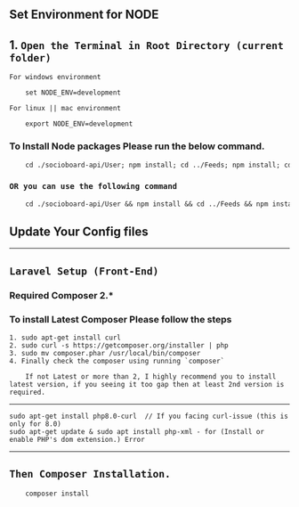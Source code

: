 ## Set Environment for NODE

## 1. `Open the Terminal in Root Directory (current folder)`

`For windows environment`
```code
    set NODE_ENV=development
```

`For linux || mac environment`
```code
    export NODE_ENV=development
```

### To Install Node packages Please run the below command.

```diff
    cd ./socioboard-api/User; npm install; cd ../Feeds; npm install; cd ../Common ; npm install; cd ../Update; npm install; cd ../Publish; npm install; cd ../Notification; npm install; cd ../Admin; npm install; cd ..
```

### `OR you can use the following command`

```diff
    cd ./socioboard-api/User && npm install && cd ../Feeds && npm install && cd ../Common  && npm install && cd ../Update && npm install && cd ../Publish && npm install && cd ../Notification && npm install && cd ../Admin && npm install && cd ..
```

## Update Your Config files


***

## `Laravel Setup (Front-End)`

### Required Composer 2.*

### To install Latest Composer Please follow the steps

    1. sudo apt-get install curl
    2. sudo curl -s https://getcomposer.org/installer | php
    3. sudo mv composer.phar /usr/local/bin/composer
    4. Finally check the composer using running `composer`

        If not Latest or more than 2, I highly recommend you to install latest version, if you seeing it too gap then at least 2nd version is required.

***

    sudo apt-get install php8.0-curl  // If you facing curl-issue (this is only for 8.0)
    sudo apt-get update & sudo apt install php-xml - for (Install or enable PHP's dom extension.) Error

***


## `Then Composer Installation.`

```code    
    composer install
```

